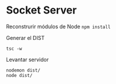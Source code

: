 

# Socket Server
Reconstrurir módulos de Node
``
npm install
``

Generar el DIST

````
tsc -w
````

Levantar servidor
````
nodemon dist/
node dist/
````
